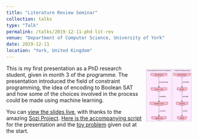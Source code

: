 ```yaml
---
title: "Literature Review Seminar"
collection: talks
type: "Talk"
permalink: /talks/2019-12-11-phd-lit-rev
venue: "Department of Computer Science, University of York"
date: 2019-12-11
location: "York, United Kingdom"
---
```


<a href="/files/lrseminar.sozi.html" title="view the slides" target="_blank"><img
src="/images/thumb-litrev.png" style="float:right;padding:1ex;" /></a>This is my first presentation
as a PhD research student, given in month 3 of the programme.  The presentation introduced the field
of constraint programming, the idea of encoding to Boolean SAT and how some of the choices involved
in the process could be made using machine learning.

You can [view the slides live](/files/lrseminar.sozi.html), with thanks to the amazing [Sozi
Project](https://sozi.baierouge.fr/). [Here is the accompanying script](/files/lrseminar-script.pdf)
for the presentation and the [toy problem](/files/lrseminar-treeprob.pdf) given out at the start.

